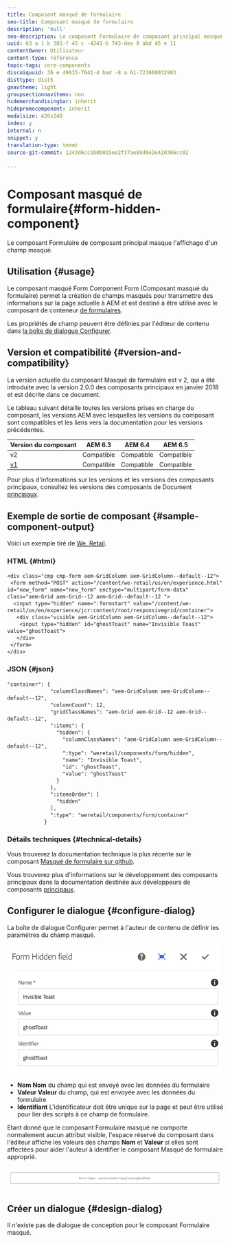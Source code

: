 ```yaml
---
title: Composant masqué de formulaire
seo-title: Composant masqué de formulaire
description: 'null'
seo-description: Le composant Formulaire de composant principal masque l'affichage d'un champ masqué.
uuid: 63 a 1 b 381-f 45 c -4241-b 743-dea 8 abd 45 e 11
contentOwner: Utilisateur
content-type: référence
topic-tags: core-components
discoiquuid: 36 e 49035-7641-4 bad -8 a 61-723060032903
disttype: dist5
gnavtheme: light
groupsectionnavitems: non
hidemerchandisingbar: inherit
hidepromocomponent: inherit
modalsize: 426x240
index: y
internal: n
snippet: y
translation-type: tm+mt
source-git-commit: 1243d6cc1b0b015ee2f37ae89d0e2e42d366cc02

---
```



# Composant masqué de formulaire{#form-hidden-component}

Le composant Formulaire de composant principal masque l&#39;affichage d&#39;un champ masqué.

## Utilisation {#usage}

Le composant masqué Form Component Form (Composant masqué du formulaire) permet la création de champs masqués pour transmettre des informations sur la page actuelle à AEM et est destiné à être utilisé avec le composant de conteneur [de formulaires](form-container.md).

Les propriétés de champ peuvent être définies par l&#39;éditeur de contenu dans [la boîte de dialogue Configurer](form-hidden.md).

## Version et compatibilité {#version-and-compatibility}

La version actuelle du composant Masqué de formulaire est v 2, qui a été introduite avec la version 2.0.0 des composants principaux en janvier 2018 et est décrite dans ce document.

Le tableau suivant détaille toutes les versions prises en charge du composant, les versions AEM avec lesquelles les versions du composant sont compatibles et les liens vers la documentation pour les versions précédentes.

| Version du composant | AEM 6.3 | AEM 6.4 | AEM 6.5 |
|--- |--- |--- |--- |
| v2 | Compatible | Compatible | Compatible |
| [v1](form-hidden-v1.md) | Compatible | Compatible | Compatible |

Pour plus d&#39;informations sur les versions et les versions des composants principaux, consultez les versions des composants de Document [principaux](versions.md).

## Exemple de sortie de composant {#sample-component-output}

Voici un exemple tiré de [We. Retail](https://helpx.adobe.com/experience-manager/6-5/sites/developing/using/we-retail.html).

### HTML {#html}

```
<div class="cmp cmp-form aem-GridColumn aem-GridColumn--default--12">
 <form method="POST" action="/content/we-retail/us/en/experience.html" id="new_form" name="new_form" enctype="multipart/form-data" class="aem-Grid aem-Grid--12 aem-Grid--default--12 ">
  <input type="hidden" name=":formstart" value="/content/we-retail/us/en/experience/jcr:content/root/responsivegrid/container">
   <div class="visible aem-GridColumn aem-GridColumn--default--12">
    <input type="hidden" id="ghostToast" name="Invisible Toast" value="ghostToast">
   </div>
 </form>
</div>
```

### JSON {#json}

```
"container": {
              "columnClassNames": "aem-GridColumn aem-GridColumn--default--12",
              "columnCount": 12,
              "gridClassNames": "aem-Grid aem-Grid--12 aem-Grid--default--12",
              ":items": {
                "hidden": {
                  "columnClassNames": "aem-GridColumn aem-GridColumn--default--12",
                  ":type": "weretail/components/form/hidden",
                  "name": "Invisible Toast",
                  "id": "ghostToast",
                  "value": "ghostToast"
                }
              },
              ":itemsOrder": [
                "hidden"
              ],
              ":type": "weretail/components/form/container"
            }
```

### Détails techniques {#technical-details}

Vous trouverez la documentation technique la plus récente sur le composant [Masqué de formulaire sur github](https://github.com/adobe/aem-core-wcm-components/blob/master/content/src/content/jcr_root/apps/core/wcm/components/form/hidden/v2/hidden).

Vous trouverez plus d&#39;informations sur le développement des composants principaux dans la documentation destinée aux développeurs de composants [principaux](developing.md).

## Configurer le dialogue {#configure-dialog}

La boîte de dialogue Configurer permet à l&#39;auteur de contenu de définir les paramètres du champ masqué.

![](assets/chlimage_1-26.png)

* **Nom Nom**
du champ qui est envoyé avec les données du formulaire
* **Valeur Valeur**
du champ, qui est envoyée avec les données du formulaire
* **Identifiant**
L&#39;identificateur doit être unique sur la page et peut être utilisé pour lier des scripts à ce champ de formulaire.

Etant donné que le composant Formulaire masqué ne comporte normalement aucun attribut visible, l&#39;espace réservé du composant dans l&#39;éditeur affiche les valeurs des champs **Nom** et **Valeur** si elles sont affectées pour aider l&#39;auteur à identifier le composant Masqué de formulaire approprié.

![](assets/screenshot_2018-10-19at094927.png)

## Créer un dialogue {#design-dialog}

Il n&#39;existe pas de dialogue de conception pour le composant Formulaire masqué.